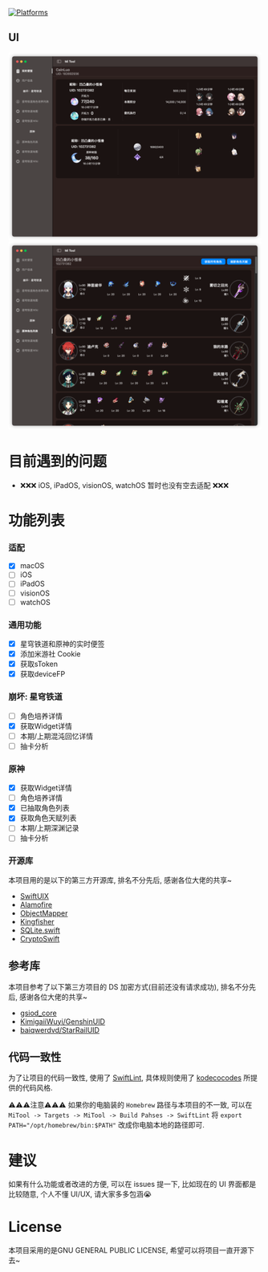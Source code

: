 [![Platforms](https://img.shields.io/badge/Platforms-macOS_iOS_iPadOS_watchOS_visionOS-yellowgreen?style=flat-square)](https://img.shields.io/badge/Platforms-macOS_iOS_tvOS_iPadOS_watchOS_visionOS-Green?style=flat-square)

## UI

![img-1](https://github.com/CainLuo/MiTool/blob/main/ScreenShot/iShot_2024-04-04_01.24.41.png)
![img-2](https://github.com/CainLuo/MiTool/blob/main/ScreenShot/iShot_2024-04-04_01.24.37.png)

# 目前遇到的问题

- ❌❌❌ iOS, iPadOS, visionOS, watchOS 暂时也没有空去适配 ❌❌❌

# 功能列表

### 适配

- [x] macOS
- [ ] iOS
- [ ] iPadOS
- [ ] visionOS
- [ ] watchOS

### 通用功能
- [x] 星穹铁道和原神的实时便签
- [x] 添加米游社 Cookie
- [x] 获取sToken
- [x] 获取deviceFP

### 崩坏: 星穹铁道
- [ ] 角色培养详情
- [x] 获取Widget详情
- [ ] 本期/上期混沌回忆详情
- [ ] 抽卡分析

### 原神
- [x] 获取Widget详情
- [ ] 角色培养详情
- [x] 已抽取角色列表
- [x] 获取角色天赋列表
- [ ] 本期/上期深渊记录
- [ ] 抽卡分析

### 开源库
本项目用的是以下的第三方开源库, 排名不分先后, 感谢各位大佬的共享~

- [SwiftUIX](https://github.com/SwiftUIX/SwiftUIX)
- [Alamofire](https://github.com/Alamofire/Alamofire)
- [ObjectMapper](https://github.com/tristanhimmelman/ObjectMapper)
- [Kingfisher](https://github.com/onevcat/Kingfisher)
- [SQLite.swift](https://github.com/stephencelis/SQLite.swift)
- [CryptoSwift](https://github.com/krzyzanowskim/CryptoSwift)

## 参考库
本项目参考了以下第三方项目的 DS 加密方式(目前还没有请求成功), 排名不分先后, 感谢各位大佬的共享~

- [gsiod_core](https://github.com/Genshin-bots/gsuid_core)
- [KimigaiiWuyi/GenshinUID](https://github.com/KimigaiiWuyi/GenshinUID)
- [baiqwerdvd/StarRailUID](https://github.com/baiqwerdvd/StarRailUID)

## 代码一致性
为了让项目的代码一致性, 使用了 [SwiftLint](https://github.com/realm/SwiftLint), 具体规则使用了 [kodecocodes](https://github.com/kodecocodes/swift-style-guide/tree/main?tab=readme-ov-file#classes-and-structures) 所提供的代码风格.

⚠️⚠️⚠️注意⚠️⚠️⚠️
如果你的电脑装的 `Homebrew` 路径与本项目的不一致, 可以在 `MiTool -> Targets -> MiTool -> Build Pahses -> SwiftLint` 将 `export PATH="/opt/homebrew/bin:$PATH"` 改成你电脑本地的路径即可.

# 建议
如果有什么功能或者改进的方便, 可以在 issues 提一下, 比如现在的 UI 界面都是比较随意, 个人不懂 UI/UX, 请大家多多包涵😭

# License
本项目采用的是GNU GENERAL PUBLIC LICENSE, 希望可以将项目一直开源下去~
